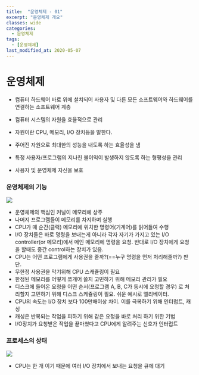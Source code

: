 ```yaml
---
title:  "운영체제 - 01"
excerpt: "운영체제 개요"
classes: wide
categories:
  - 운영체제
tags:
  - [운영체제]
last_modified_at: 2020-05-07
---
```






# 운영체제

* 컴퓨터 하드웨어 바로 위에 설치되어 사용자 및 다른 모든 소프트웨어와 하드웨어를 연결하는 소프트웨어 계층

* 컴퓨터 시스템의 자원을 효율적으로 관리
* 자원이란 CPU, 메모리, I/O 장치등을 말한다.
* 주어진 자원으로 최대한의 성능을 내도록 하는 효율성을 냄
* 특정 사용자/프로그램의 지나친 불이익이 발생하지 않도록 하는 형평성을 관리
* 사용자 및 운영체제 자신을 보호



### 운영체제의 기능

![]({{site.url}}/assets/images/os1.png)

* 운영체제의 핵심인 커널이 메모리에 상주
* 나머지 프로그램들이 메모리를 차지하며 실행
* CPU가 매 순간(클럭) 메모리에 위치한 명령어(기계어)를 읽어들여 수행
* I/O 장치들은 바로 명령을 보내는게 아니라 각자 자기가 가지고 있는 I/O controller(or 메모리)에서 메인 메모리에 명령을 요청. 반대로 I/O 장치에게 요청을 할때도 중간 control하는 장치가 있음.
* CPU는 어떤 프로그램에게 사용권을 줄까?(==누구 명령을 먼저 처리해줄까?) 판단.  
* 무한정 사용권을 막기위해 CPU 스캐쥴링이 필요
* 한정된 메모리를 어떻게 쪼개어 쓸지 고민하기 위해 메모리 관리가 필요
* 디스크에 들어온 요청을 어떤 순서(프로그램 A, B, C가 동시에 요청할 경우) 로 처리할지 고민하기 위해 디스크 스케쥴링이 필요. 쉬운 예시로 엘리베이터. 
* CPU의 속도는 I/O 장치 보다 100만배이상 차이. 이를 극복하기 위해 인터럽트, 캐싱
* 캐싱은 반복되는 작업을 피하기 위해 같은 요청을 바로 처리 하기 위한 기법
* I/O장치가 요청받은 작업을 끝마쳤다고 CPU에게 알려주는 신호가 인터럽트



### 프로세스의 상태

![]({{site.url}}/assets/images/os2.png)

* CPU는  한 개 이기 때문에 여러 I/O 장치에서 보내는 요청을 큐에 대기